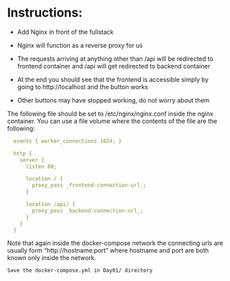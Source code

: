 # Instructions:

- Add Nginx in front of the fullstack

- Nginx will function as a reverse proxy for us

- The requests arriving at anything other than /api will be redirected to frontend container and /api will get redirected to backend container

- At the end you should see that the frontend is accessible simply by going to http://localhost and the button works

- Other buttons may have stopped working, do not worry about them


The following file should be set to /etc/nginx/nginx.conf inside the nginx container. You can use a file volume where the contents of the file are the following:

```yaml
  events { worker_connections 1024; }

  http {
    server {
      listen 80;

      location / {
        proxy_pass _frontend-connection-url_;
      }

      location /api/ {
        proxy_pass _backend-connection-url_;
      }
    }
  }
```

Note that again inside the docker-compose network the connecting urls are usually form “http://hostname:port” where hostname and port are both known only inside the network.

`Save the docker-compose.yml in Day01/ directory`